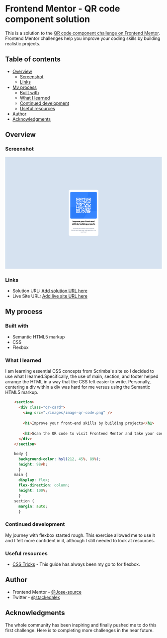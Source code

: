# Frontend Mentor - QR code component solution

This is a solution to the [QR code component challenge on Frontend Mentor](https://www.frontendmentor.io/challenges/qr-code-component-iux_sIO_H). Frontend Mentor challenges help you improve your coding skills by building realistic projects. 

## Table of contents

- [Overview](#overview)
  - [Screenshot](#screenshot)
  - [Links](#links)
- [My process](#my-process)
  - [Built with](#built-with)
  - [What I learned](#what-i-learned)
  - [Continued development](#continued-development)
  - [Useful resources](#useful-resources)
- [Author](#author)
- [Acknowledgments](#acknowledgments)


## Overview

### Screenshot

![](screenshot.jpg)


### Links

- Solution URL: [Add solution URL here](https://your-solution-url.com)
- Live Site URL: [Add live site URL here](https://your-live-site-url.com)

## My process

### Built with

- Semantic HTML5 markup
- CSS
- Flexbox

### What I learned

I am learning essential CSS concepts from Scrimba's site so I decided to use what I learned.Specifically, the use of main, section, and footer helped arrange the HTML in a way that the CSS felt easier to write. Personally, centering a div within a div was hard for me versus using the Semantic HTML5 markup.

```html
    <section>
      <div class="qr-card">
        <img src="./images/image-qr-code.png" />
        
        <h1>Improve your front-end skills by building projects</h1>
        
        <h2>Scan the QR code to visit Frontend Mentor and take your coding skills to the next level</h2>
      </div>
    </section>
```
```css
    body {
      background-color: hsl(212, 45%, 89%);   
      height: 98vh;
      }
    main {
      display: flex; 
      flex-direction: column; 
      height: 100%;
      }
    section {
      margin: auto;
      }
```

### Continued development

My journey with flexbox started rough. This exercise allowed me to use it and I felt more confident in it, although I still needed to look at resources.

### Useful resources

- [CSS Tricks](https://css-tricks.com/snippets/css/a-guide-to-flexbox/) - This guide has always been my go to for flexbox.


## Author

- Frontend Mentor - [@Jose-source](https://www.frontendmentor.io/profile/Jose-source)
- Twitter - [@stackedalex](https://twitter.com/stackedalex)


## Acknowledgments

The whole community has been inspiring and finally pushed me to do this first challenge. Here is to completing more challenges in the near future.
